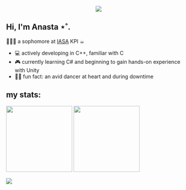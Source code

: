 <p align="center">
  <img src="https://capsule-render.vercel.app/api?type=waving&color=0:c37cf2,100:090747&height=140&section=header&text=𝐒𝐩𝐞𝐚𝐤%20𝐘𝐨𝐮𝐫𝐬𝐞𝐥𝐟&fontSize=20&fontColor=e6ca7e&fontAlignY=30"/>
</p> 

## Hi, I'm Anasta ⋆˚.
👩🏻‍💻 a sophomore at [IASA](https://kpi.ua/en/iasa) KPI ☕︎

- 💻 actively developing in C++, familiar with C
- 🎮 currently learning C# and beginning to gain hands-on experience with Unity
- 🤸‍♀️ fun fact: an avid dancer at heart and during downtime 

## my stats:

<p >
  <img height="180em" src="https://github-readme-stats.vercel.app/api?username=knasts&show_icons=true&theme=nightowl&count_private=true&include_all_commits=true" />
  <img height="180em" src="https://github-readme-stats.vercel.app/api/top-langs/?username=knasts&size_weight=0.5&count_weight=0.5&theme=nightowl&layout=donut&count_private=true" />
</p>

<img src="https://capsule-render.vercel.app/api?type=waving&color=0:c37cf2,100:090747&height=140&section=footer" />
</p> 

<!-- ![knasts's GitHub stats](https://github-readme-stats.vercel.app/api?username=knasts&show_icons=true&theme=rose_pine)
<!-- &count_private=true catppuccin_mocha, rose_pine color=0:c37cf2,100:090747  db74d6-->
<!-- > 💥 super skill: can switch between brainrot and deep intellectual talks within 3 seconds)
